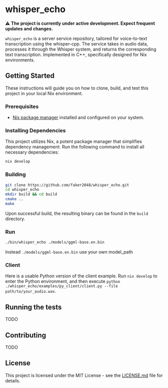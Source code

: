 # whisper_echo

:warning: **The project is currently under active development. Expect frequent updates and changes.**

`whisper_echo` is a server service repository, tailored for voice-to-text transcription using the whisper-cpp. The service takes in audio data, processes it through the Whisper system, and returns the corresponding text transcription. Implemented in C++, specifically designed for Nix environments.

## Getting Started

These instructions will guide you on how to clone, build, and test this project in your local Nix environment.

### Prerequisites
- [Nix package manager](https://nixos.org/download.html) installed and configured on your system.

### Installing Dependencies

This project utilizes Nix, a potent package manager that simplifies dependency management. Run the following command to install all necessary dependencies:

```bash
nix develop
```

### Building

```bash
git clone https://github.com/faker2048/whisper_echo.git
cd whisper_echo
mkdir build && cd build
cmake ..
make
```

Upon successful build, the resulting binary can be found in the `build` directory.

### Run

```bash whisper_echo
./bin/whisper_echo ./models/ggml-base.en.bin
```

Instead `./models/ggml-base.en.bin` use your own model_path

### Client

Here is a usable Python version of the client example. Run `nix develop` to enter the Python environment, and then execute `python ./whisper_echo/examples/py_client/client.py --file path/to/your_audio.wav`.

## Running the tests

TODO

## Contributing

TODO

## License

This project is licensed under the MIT License - see the [LICENSE.md](LICENSE.md) file for details.
